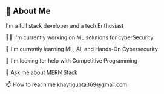 ## 🚀 About Me
I'm a full stack developer and a tech Enthusiast

👩‍💻 I'm currently working on ML solutions for cyberSecurity

🧠 I'm currently learning ML, AI, and Hands-On Cybersecurity

🤔 I'm looking for help with Competitive Programming

💬 Ask me about MERN Stack

📫 How to reach me khaytigupta369@gmail.com
